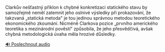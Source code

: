 
Clarkův nešťastný příklon k chybné konkretizaci statického stavu by samozřejmě neměl zatemnit jeho oslnivé výsledky při prokazování, že takzvaná „statická metoda" je tou jedinou správnou metodou teoretického ekonomického zkoumání. Nicméně Clarkova pozice „prvního amerického teoretika s mezinárodní pověstí" způsobila, že jeho přesvědčivá, avšak chybná metodologická úvaha měla hrozivé důsledky.

[🔊 Poslechnout audio](/data/7-paragraphs/audio/chapter_184/para_005-Clarkv-neastn-pklon-k-chybn-konkretizaci-st.mp3)
